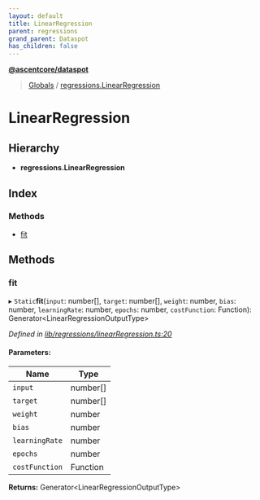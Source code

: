 ```yaml
---
layout: default
title: LinearRegression
parent: regressions
grand_parent: Dataspot
has_children: false
---
```


**[@ascentcore/dataspot](../README.md)**

> [Globals](../globals.md) / [regressions.LinearRegression](regressions_linearregression)

# LinearRegression

## Hierarchy

* **regressions.LinearRegression**

## Index

### Methods

* [fit](regressions_linearregression#fit)

## Methods

### fit

▸ `Static`**fit**(`input`: number[], `target`: number[], `weight`: number, `bias`: number, `learningRate`: number, `epochs`: number, `costFunction`: Function): Generator\<LinearRegressionOutputType>

*Defined in [lib/regressions/linearRegression.ts:20](https://github.com/ascentcore/dataspot/blob/5151dd9/lib/regressions/linearRegression.ts#L20)*

#### Parameters:

Name | Type |
------ | ------ |
`input` | number[] |
`target` | number[] |
`weight` | number |
`bias` | number |
`learningRate` | number |
`epochs` | number |
`costFunction` | Function |

**Returns:** Generator\<LinearRegressionOutputType>
